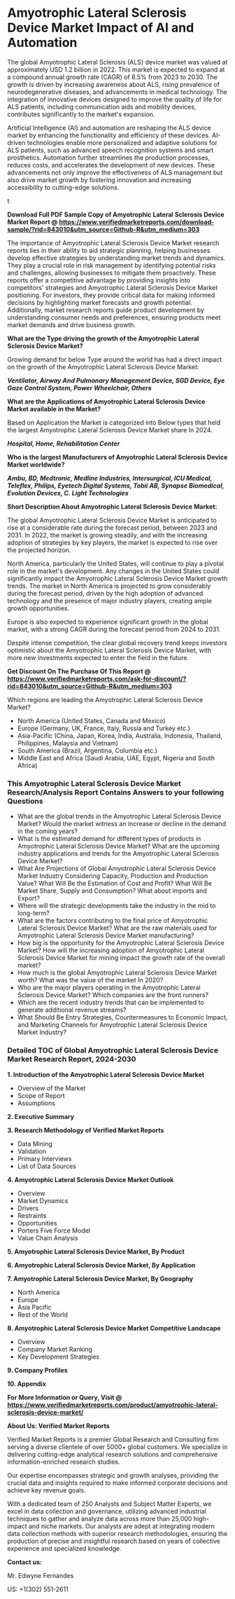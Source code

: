 <meta name="title" content="Global Amyotrophic Lateral Sclerosis Device Market Impact of AI and Automation"><meta name="description" content="The global Amyotrophic Lateral Sclerosis (ALS) device market was valued at approximately USD 1.2 billion in 2022. This market is expected to expand at a compound annua"><meta name="title" content="Amyotrophic Lateral Sclerosis Device Market Size, Share, Scope, Trends, Growth, Opportunities, Analysis, Forecast"><h1>Amyotrophic Lateral Sclerosis Device Market Impact of AI and Automation</h1><p>The global Amyotrophic Lateral Sclerosis (ALS) device market was valued at approximately USD 1.2 billion in 2022. This market is expected to expand at a compound annual growth rate (CAGR) of 8.5% from 2023 to 2030. The growth is driven by increasing awareness about ALS, rising prevalence of neurodegenerative diseases, and advancements in medical technology. The integration of innovative devices designed to improve the quality of life for ALS patients, including communication aids and mobility devices, contributes significantly to the market's expansion.</p><p>Artificial Intelligence (AI) and automation are reshaping the ALS device market by enhancing the functionality and efficiency of these devices. AI-driven technologies enable more personalized and adaptive solutions for ALS patients, such as advanced speech recognition systems and smart prosthetics. Automation further streamlines the production processes, reduces costs, and accelerates the development of new devices. These advancements not only improve the effectiveness of ALS management but also drive market growth by fostering innovation and increasing accessibility to cutting-edge solutions.</p>t</p><p id="" class=""><strong>Download Full PDF Sample Copy of Amyotrophic Lateral Sclerosis Device Market Report @ <a href="https://www.verifiedmarketreports.com/download-sample/?rid=843010&utm_source=Github-R&utm_medium=303" target="_blank">https://www.verifiedmarketreports.com/download-sample/?rid=843010&utm_source=Github-R&utm_medium=303</a></strong></p><p>The importance of&nbsp;Amyotrophic Lateral Sclerosis Device Market research reports lies in their ability to aid strategic planning, helping businesses develop effective strategies by understanding market trends and dynamics. They play a crucial role in risk management by identifying potential risks and challenges, allowing businesses to mitigate them proactively. These reports offer a competitive advantage by providing insights into competitors' strategies and Amyotrophic Lateral Sclerosis Device Market positioning. For investors, they provide critical data for making informed decisions by highlighting market forecasts and growth potential. Additionally, market research reports guide product development by understanding consumer needs and preferences, ensuring products meet market demands and drive business growth.</p><p><strong>What are the&nbsp;Type driving the growth of the Amyotrophic Lateral Sclerosis Device Market?</strong></p><p id="" class="">Growing demand for below Type around the world has had a direct impact on the growth of the Amyotrophic Lateral Sclerosis Device Market:</p><em><strong>Ventilator, Airway And Pulmonary Management Device, SGD Device, Eye Gaze Control System, Power Wheelchair, Others</strong></em></p><strong>What are the&nbsp;Applications&nbsp;of Amyotrophic Lateral Sclerosis Device Market available in the Market?</strong></p><p id="" class="">Based on Application the Market is categorized into Below types that held the largest Amyotrophic Lateral Sclerosis Device Market share In 2024.</p><em><strong>Hospital, Home, Rehabilitation Center</strong></em></p><strong>Who is the largest Manufacturers of Amyotrophic Lateral Sclerosis Device Market worldwide?</strong></p><p><em><strong>Ambu, BD, Medtronic, Medline Industries, Intersurgical, ICU Medical, Teleflex, Philips, Eyetech Digital Systems, Tobii AB, Synapse Biomedical, Evolution Devices, C. Light Technologies</strong></em></p><p id="" class=""><strong>Short Description About Amyotrophic Lateral Sclerosis Device Market:</strong></p><p>The global Amyotrophic Lateral Sclerosis Device Market is anticipated to rise at a considerable rate during the forecast period, between 2023 and 2031. In 2022, the market is growing steadily, and with the increasing adoption of strategies by key players, the market is expected to rise over the projected horizon.</p><p>North America, particularly the United States, will continue to play a pivotal role in the market's development. Any changes in the United States could significantly impact the Amyotrophic Lateral Sclerosis Device Market growth trends. The market in North America is projected to grow considerably during the forecast period, driven by the high adoption of advanced technology and the presence of major industry players, creating ample growth opportunities.</p><p>Europe is also expected to experience significant growth in the global market, with a strong CAGR during the forecast period from 2024 to 2031.</p><p>Despite intense competition, the clear global recovery trend keeps investors optimistic about the Amyotrophic Lateral Sclerosis Device Market, with more new investments expected to enter the field in the future.</p><p id="" class=""><strong>Get Discount On The Purchase Of This Report @ <a href="https://www.verifiedmarketreports.com/ask-for-discount/?rid=843010&utm_source=Github-R&utm_medium=303" target="_blank">https://www.verifiedmarketreports.com/ask-for-discount/?rid=843010&utm_source=Github-R&utm_medium=303</a></strong></p>Which regions are leading the Amyotrophic Lateral Sclerosis Device Market?</p><ul><li>North America (United States, Canada and Mexico)</li><li>Europe (Germany, UK, France, Italy, Russia and Turkey etc.)</li><li>Asia-Pacific (China, Japan, Korea, India, Australia, Indonesia, Thailand, Philippines, Malaysia and Vietnam)</li><li>South America (Brazil, Argentina, Columbia etc.)</li><li>Middle East and Africa (Saudi Arabia, UAE, Egypt, Nigeria and South Africa)</li></ul><h3 id="" class="">This Amyotrophic Lateral Sclerosis Device Market Research/Analysis Report Contains Answers to your following Questions</h3><ul><li>What are the global trends in the Amyotrophic Lateral Sclerosis Device Market? Would the market witness an increase or decline in the demand in the coming years?</li><li>What is the estimated demand for different types of products in Amyotrophic Lateral Sclerosis Device Market? What are the upcoming industry applications and trends for the Amyotrophic Lateral Sclerosis Device Market?</li><li>What Are Projections of Global Amyotrophic Lateral Sclerosis Device Market Industry Considering Capacity, Production and Production Value? What Will Be the Estimation of Cost and Profit? What Will Be Market Share, Supply and Consumption? What about imports and Export?</li><li>Where will the strategic developments take the industry in the mid to long-term?</li><li>What are the factors contributing to the final price of Amyotrophic Lateral Sclerosis Device Market? What are the raw materials used for Amyotrophic Lateral Sclerosis Device Market manufacturing?</li><li>How big is the opportunity for the Amyotrophic Lateral Sclerosis Device Market? How will the increasing adoption of Amyotrophic Lateral Sclerosis Device Market for mining impact the growth rate of the overall market?</li><li>How much is the global Amyotrophic Lateral Sclerosis Device Market worth? What was the value of the market In 2020?</li><li>Who are the major players operating in the Amyotrophic Lateral Sclerosis Device Market? Which companies are the front runners?</li><li>Which are the recent industry trends that can be implemented to generate additional revenue streams?</li><li>What Should Be Entry Strategies, Countermeasures to Economic Impact, and Marketing Channels for Amyotrophic Lateral Sclerosis Device Market Industry?</li></ul><h3 id="" class="">Detailed TOC of Global Amyotrophic Lateral Sclerosis Device Market Research Report, 2024-2030</h3><p id="" class=""><strong>1. Introduction of the Amyotrophic Lateral Sclerosis Device Market</strong></p><ul><li>Overview of the Market</li><li>Scope of Report</li><li>Assumptions</li></ul><p id="" class=""><strong>2. Executive Summary</strong></p><p id="" class=""><strong>3. Research Methodology of Verified Market Reports</strong></p><ul><li>Data Mining</li><li>Validation</li><li>Primary Interviews</li><li>List of Data Sources</li></ul><p id="" class=""><strong>4. Amyotrophic Lateral Sclerosis Device Market Outlook</strong></p><ul><li>Overview</li><li>Market Dynamics</li><li>Drivers</li><li>Restraints</li><li>Opportunities</li><li>Porters Five Force Model</li><li>Value Chain Analysis</li></ul><p id="" class=""><strong>5. Amyotrophic Lateral Sclerosis Device Market, By Product</strong></p><p id="" class=""><strong>6. Amyotrophic Lateral Sclerosis Device Market, By Application</strong></p><p id="" class=""><strong>7. Amyotrophic Lateral Sclerosis Device Market, By Geography</strong></p><ul><li>North America</li><li>Europe</li><li>Asia Pacific</li><li>Rest of the World</li></ul><p id="" class=""><strong>8. Amyotrophic Lateral Sclerosis Device Market Competitive Landscape</strong></p><ul><li>Overview</li><li>Company Market Ranking</li><li>Key Development Strategies</li></ul><p id="" class=""><strong>9. Company Profiles</strong></p><p id="" class=""><strong>10. Appendix</strong></p><p id="" class=""><strong>For More Information or Query, Visit @ <a href="https://www.verifiedmarketreports.com/product/amyotrophic-lateral-sclerosis-device-market/" target="_blank">https://www.verifiedmarketreports.com/product/amyotrophic-lateral-sclerosis-device-market/</a></strong></p><p id="" class=""><strong>About Us: Verified Market Reports</strong></p><p id="" class="">Verified Market Reports is a premier Global Research and Consulting firm serving a diverse clientele of over 5000+ global customers. We specialize in delivering cutting-edge analytical research solutions and comprehensive information-enriched research studies.</p><p id="" class="">Our expertise encompasses strategic and growth analyses, providing the crucial data and insights required to make informed corporate decisions and achieve key revenue goals.</p><p id="" class="">With a dedicated team of 250 Analysts and Subject Matter Experts, we excel in data collection and governance, utilizing advanced industrial techniques to gather and analyze data across more than 25,000 high-impact and niche markets. Our analysts are adept at integrating modern data collection methods with superior research methodologies, ensuring the production of precise and insightful research based on years of collective experience and specialized knowledge.</p><p id="" class=""><strong>Contact us:</strong></p><p id="" class="">Mr. Edwyne Fernandes</p><p id="" class="">US: +1(302) 551-2611</p>